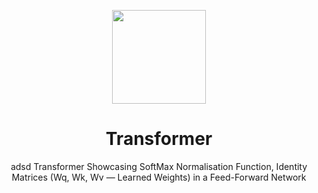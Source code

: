 <p align="center">
  <img src="https://avatars.githubusercontent.com/u/138057124?s=200&v=4" width="150" />
</p>
<h1 align="center">Transformer</h1>

<p align="center">adsd Transformer Showcasing SoftMax Normalisation Function, Identity Matrices (Wq, Wk, Wv — Learned Weights) in a Feed-Forward Network</p>
